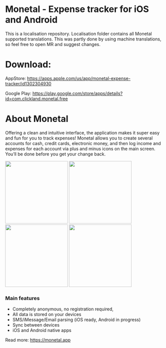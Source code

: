 # Monetal - Expense tracker for iOS and Android

This is a localisation repository. Localisation folder contains all Monetal supported translations. This was partly done by using machine translations, so feel free to open MR and suggest changes.

# Download:

AppStore: https://apps.apple.com/us/app/monetal-expense-tracker/id1302304930

Google Play: https://play.google.com/store/apps/details?id=com.clickland.monetal.free

# About Monetal
Offering a clean and intuitive interface, the application makes it super easy and fun for you to track expenses! Monetal allows you to create several accounts for cash, credit cards, electronic money, and then log income and expenses for each account via plus and minus icons on the main screen. You’ll be done before you get your change back.

<img src="https://github.com/kruil/Monetal_public/assets/6285203/45d37b97-5dfe-4484-862c-7a08dcd7b622" width="200">
<img src="https://github.com/kruil/Monetal_public/assets/6285203/5d963254-4064-4421-90a1-1c733fee7b49" width="200">
<img src="https://github.com/kruil/Monetal_public/assets/6285203/6d950c61-92d9-4ba6-9462-4a3f5075eb6c" width="200">
<img src="https://github.com/kruil/Monetal_public/assets/6285203/3ed105e3-0f37-4b26-b1be-635b097aae97" width="200">

### Main features
* Completely anonymous, no registration required,
* All data is stored on your devices
* SMS/iMessage/Email parsing (iOS ready, Android in progress)
* Sync between devices
* iOS and Android native apps

Read more: https://monetal.app
